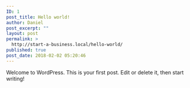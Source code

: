 ```yaml
---
ID: 1
post_title: Hello world!
author: Daniel
post_excerpt: ""
layout: post
permalink: >
  http://start-a-business.local/hello-world/
published: true
post_date: 2018-02-02 05:20:46
---
```

Welcome to WordPress. This is your first post. Edit or delete it, then start writing!